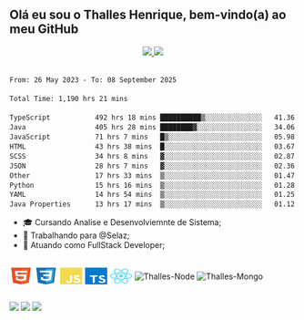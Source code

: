 ## Olá eu sou o Thalles Henrique, bem-vindo(a) ao meu GitHub

<div align="center">
  <a href="https://github.com/Thalles-HsA">
  <img height="180em" src="https://github-readme-stats.vercel.app/api?username=Thalles-HsA&show_icons=true&theme=radical&include_all_commits=true&count_private=true"/>
  <img height="180em" src="https://github-readme-stats.vercel.app/api/top-langs/?username=Thalles-HsA&exclude_repo=github-readme-stats,Pong,Freeway-JS&langs_count=5&theme=radical"/>
</div><br>
  
  <!--START_SECTION:waka-->

```txt
From: 26 May 2023 - To: 08 September 2025

Total Time: 1,190 hrs 21 mins

TypeScript           492 hrs 18 mins ██████████▒░░░░░░░░░░░░░░   41.36 %
Java                 405 hrs 28 mins ████████▓░░░░░░░░░░░░░░░░   34.06 %
JavaScript           71 hrs 7 mins   █▒░░░░░░░░░░░░░░░░░░░░░░░   05.98 %
HTML                 43 hrs 38 mins  █░░░░░░░░░░░░░░░░░░░░░░░░   03.67 %
SCSS                 34 hrs 8 mins   ▓░░░░░░░░░░░░░░░░░░░░░░░░   02.87 %
JSON                 28 hrs 7 mins   ▓░░░░░░░░░░░░░░░░░░░░░░░░   02.36 %
Other                17 hrs 33 mins  ▒░░░░░░░░░░░░░░░░░░░░░░░░   01.47 %
Python               15 hrs 16 mins  ▒░░░░░░░░░░░░░░░░░░░░░░░░   01.28 %
YAML                 14 hrs 54 mins  ▒░░░░░░░░░░░░░░░░░░░░░░░░   01.25 %
Java Properties      13 hrs 17 mins  ▒░░░░░░░░░░░░░░░░░░░░░░░░   01.12 %
```

<!--END_SECTION:waka-->

  - 🎓 Cursando Analise e Desenvolviemnte de Sistema;
  - 🌱 Trabalhando para @Selaz;
  - 🎯 Atuando como FullStack Developer;
 
<div style="display: inline_block"><br>
  <img align="center" alt="Thalles-HTML" height="30" width="40" src="https://raw.githubusercontent.com/devicons/devicon/master/icons/html5/html5-original.svg">
  <img align="center" alt="Thalles-CSS" height="30" width="40" src="https://raw.githubusercontent.com/devicons/devicon/master/icons/css3/css3-original.svg">
  <img align="center" alt="Thalles-Js" height="30" width="40" src="https://raw.githubusercontent.com/devicons/devicon/master/icons/javascript/javascript-plain.svg">
  <img align="center" alt="Thalles-Ts" height="30" width="40" src="https://raw.githubusercontent.com/devicons/devicon/master/icons/typescript/typescript-plain.svg">
  <img align="center" alt="Thalles-React" height="30" width="40" src="https://raw.githubusercontent.com/devicons/devicon/master/icons/react/react-original.svg">
  <img align="center" alt="Thalles-Node" height="30" width="40" src="https://cdn.jsdelivr.net/gh/devicons/devicon/icons/nodejs/nodejs-original.svg" />
  <img align="center" alt="Thalles-Mongo" height="30" width="40" src="https://cdn.jsdelivr.net/gh/devicons/devicon/icons/mongodb/mongodb-original.svg" />
  
</div>

 ##
  
<div>
  <a href="https://www.linkedin.com/in/thalles-hsa" target="_blank"><img src="https://img.shields.io/badge/-LinkedIn-%230077B5?style=for-the-badge&logo=linkedin&logoColor=white" target="_blank"></a> 
  <a href="https://instagram.com/thalleshsa" target="_blank"><img src="https://img.shields.io/badge/-Instagram-%23E4405F?style=for-the-badge&logo=instagram&logoColor=white" target="_blank"></a>
  <a href = "mailto:thsa.henrique@gmail.com"><img src="https://img.shields.io/badge/-Gmail-%23333?style=for-the-badge&logo=gmail&logoColor=white" target="_blank"></a>
   
</div>
